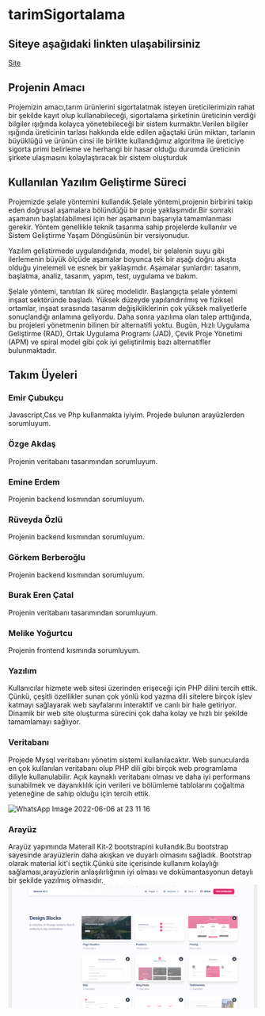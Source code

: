 # tarimSigortalama
## Siteye aşağıdaki linkten ulaşabilirsiniz
[Site](http://tarimsigortalama.ueuo.com/)
## Projenin Amacı
Projemizin amacı,tarım ürünlerini sigortalatmak isteyen üreticilerimizin rahat bir şekilde kayıt olup kullanabileceği, sigortalama şirketinin üreticinin verdiği bilgiler ışığında kolayca yönetebileceği bir sistem kurmaktır.Verilen bilgiler ışığında üreticinin tarlası hakkında elde edilen ağaçtaki ürün miktarı, tarlanın büyüklüğü ve ürünün cinsi ile birlikte kullandığımız algoritma ile üreticiye sigorta primi belirleme ve herhangi bir hasar olduğu durumda üreticinin şirkete ulaşmasını kolaylaştıracak bir sistem oluşturduk

## Kullanılan Yazılım Geliştirme Süreci
Projemizde şelale yöntemini kullandık.Şelale yöntemi,projenin birbirini takip eden doğrusal aşamalara bölündüğü bir proje yaklaşımıdır.Bir sonraki aşamanın başlatılabilmesi için her aşamanın başarıyla tamamlanması gerekir. Yöntem genellikle teknik tasarıma sahip projelerde kullanılır ve Sistem Geliştirme Yaşam Döngüsünün bir versiyonudur.

Yazılım geliştirmede uygulandığında, model, bir şelalenin suyu gibi ilerlemenin büyük ölçüde aşamalar boyunca tek bir aşağı doğru akışta olduğu yinelemeli ve esnek bir yaklaşımdır. Aşamalar şunlardır: tasarım, başlatma, analiz, tasarım, yapım, test, uygulama ve bakım.

Şelale yöntemi, tanıtılan ilk süreç modelidir. Başlangıçta şelale yöntemi inşaat sektöründe başladı. Yüksek düzeyde yapılandırılmış ve fiziksel ortamlar, inşaat sırasında tasarım değişikliklerinin çok yüksek maliyetlerle sonuçlandığı anlamına geliyordu. Daha sonra yazılıma olan talep arttığında, bu projeleri yönetmenin bilinen bir alternatifi yoktu. Bugün, Hızlı Uygulama Geliştirme (RAD), Ortak Uygulama Programı (JAD), Çevik Proje Yönetimi (APM) ve spiral model gibi çok iyi geliştirilmiş bazı alternatifler bulunmaktadır.

## Takım Üyeleri
### Emir Çubukçu
Javascript,Css ve Php kullanmakta iyiyim.
Projede bulunan arayüzlerden sorumluyum.
### Özge Akdaş
Projenin veritabanı tasarımından sorumluyum.
### Emine Erdem
Projenin backend kısmından sorumluyum.
### Rüveyda Özlü
Projenin backend kısmından sorumluyum.
### Görkem Berberoğlu
Projenin backend kısmından sorumluyum.
### Burak Eren Çatal
Projenin veritabanı tasarımından sorumluyum.
### Melike Yoğurtcu
Projenin frontend kısmında sorumluyum.




### Yazılım  
Kullanıcılar hizmete web sitesi üzerinden erişeceği için PHP dilini tercih ettik. Çünkü, çeşitli özellikler sunan çok yönlü kod yazma dili sitelere birçok işlev katmayı sağlayarak web sayfalarını interaktif ve canlı bir hale getiriyor. Dinamik bir web site oluşturma sürecini çok daha kolay ve hızlı bir şekilde tamamlamayı sağlıyor.

### Veritabanı
Projede Mysql veritabanı yönetim sistemi kullanılacaktır. Web sunucularda en çok kullanılan veritabanı olup PHP dili gibi birçok web programlama diliyle kullanulabilir. Açık kaynaklı veritabanı olması ve daha iyi performans sunabilmek ve dayanıklılık için verileri ve bölümleme tablolarını çoğaltma yeteneğine de sahip olduğu için tercih ettik. 

![WhatsApp Image 2022-06-06 at 23 11 16](https://user-images.githubusercontent.com/54955167/172241107-98670739-7fb6-438f-b524-40147ed82e26.jpeg)


### Arayüz
Arayüz yapımında Materail Kit-2 bootstrapini kullandık.Bu bootstrap sayesinde arayüzlerin daha akışkan ve duyarlı olmasını sağladık. Bootstrap olarak material kit'i seçtik.Çünkü site içerisinde kullanım kolaylığı sağlaması,arayüzlerin anlaşılırlığının iyi olması ve dokümantasyonun detaylı bir şekilde yazılmış olmasıdır.
![alt_text](https://github.com/emircubukcu/tarimSigortalama/blob/main/img_readme/Material-kit.PNG "Material Kit-2")
